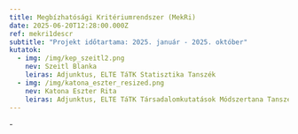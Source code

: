 ```yaml
---
title: Megbízhatósági Kritériumrendszer (MekRi)
date: 2025-06-20T12:28:00.000Z
ref: mekri1descr
subtitle: "Projekt időtartama: 2025. január - 2025. október"
kutatok:
  - img: /img/kep_szeitl2.png
    nev: Szeitl Blanka
    leiras: Adjunktus, ELTE TáTK Statisztika Tanszék
  - img: /img/katona_eszter_resized.png
    nev: Katona Eszter Rita
    leiras: Adjunktus, ELTE TáTK Társadalomkutatások Módszertana Tanszék
---
```

\-
